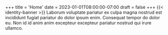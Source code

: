 +++
title = 'Home'
date = 2023-01-01T08:00:00-07:00
draft = false
+++
{{< identity-banner >}}
Laborum voluptate pariatur ex culpa magna nostrud est incididunt fugiat
pariatur do dolor ipsum enim. Consequat tempor do dolor eu. Non id id anim anim
excepteur excepteur pariatur nostrud qui irure ullamco.

